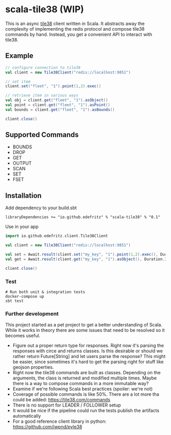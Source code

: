 # scala-tile38 (WIP)

This is an async [tile38](https://tile38.com/) client written in Scala. It abstracts away the complexity of implementing the redis protocol and compose tile38 commands by hand. Instead, you get a convenient API to interact with tile38.

## Example

```scala
// configure connection to tile38
val client = new Tile38Client("redis://localhost:9851")

// set item
client.set("fleet", "1").point(1,2).exec()

// retrieve item in various ways
val obj = client.get("fleet", "1").asObject()
val point = client.get("fleet", "1").asPoint()
val bounds = client.get("fleet", "1").asBounds()

client.close()
```

## Supported Commands

- BOUNDS
- DROP
- GET
- OUTPUT
- SCAN
- SET
- FSET

## Installation

Add dependency to your build.sbt
```
libraryDependencies += "io.github.edefritz" % "scala-tile38" % "0.1"
```

Use in your app
```scala
import io.github.edefritz.client.Tile38Client

val client = new Tile38Client("redis://localhost:9851")

val set = Await.result(client.set("my_key", "1").point(1,2).exec(), Duration.Inf)
val get = Await.result(client.get("my_key", "1").asObject(), Duration.Inf)

client.close()
```

### Test

```
# Run both unit & integration tests
docker-compose up
sbt test
```

### Further development

This project started as a pet project to get a better understanding of Scala. While it works in theory there are some issues that need to be resolved so it becomes useful.

- Figure out a proper return type for responses. Right now it's parsing the responses with circe and returns classes. Is this desirable or should we rather return Future[String] and let users parse the response? This might be easier, since sometimes it's hard to get the parsing right for stuff like geojson properties.
- Right now the tile38 commands are built as classes. Depending on the arguments, the class is returned and modified multiple times. Maybe there is a way to compose commands in a more immutable way?
- Examine if we're following Scala best practices (spoiler: we're not)
- Coverage of possible commands is like 50%. There are a lot more tha could be added: https://tile38.com/commands
- There is no support for LEADER / FOLLOWER setup
- It would be nice if the pipeline could run the tests publish the artifacts automatically
- For a good reference client library in python: https://github.com/iwpnd/pyle38